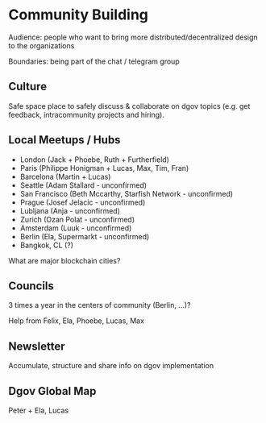 # Community Building

Audience: people who want to bring more distributed/decentralized design to the organizations

Boundaries: being part of the chat / telegram group

## Culture

Safe space place to safely discuss & collaborate on dgov topics \(e.g. get feedback, intracommunity projects and hiring\).

## Local Meetups / Hubs

* London \(Jack + Phoebe, Ruth + Furtherfield\)
* Paris \(Philippe Honigman + Lucas, Max, Tim, Fran\)
* Barcelona \(Martin + Lucas\)
* Seattle \(Adam Stallard - unconfirmed\)
* San Francisco \(Beth Mccarthy, Starfish Network - unconfirmed\)
* Prague \(Josef Jelacic - unconfirmed\)
* Lubljana \(Anja - unconfirmed\)
* Zurich \(Ozan Polat - unconfirmed\)
* Amsterdam \(Luuk - unconfirmed\)
* Berlin \(Ela, Supermarkt - unconfirmed\)
* Bangkok, CL \(?\)

What are major blockchain cities?

## Councils

3 times a year in the centers of community \(Berlin, ...\)?

Help from Felix, Ela, Phoebe, Lucas, Max

## Newsletter

Accumulate, structure and share info on dgov implementation

## Dgov Global Map

Peter + Ela, Lucas

## 

